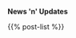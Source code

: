 <!-- 
.. title: Index
.. slug: index
.. date: 2016-08-18 15:01:43 UTC
.. template: main_index.tmpl
.. hidetitle: yes
-->

**News 'n' Updates**

{{% post-list %}}


